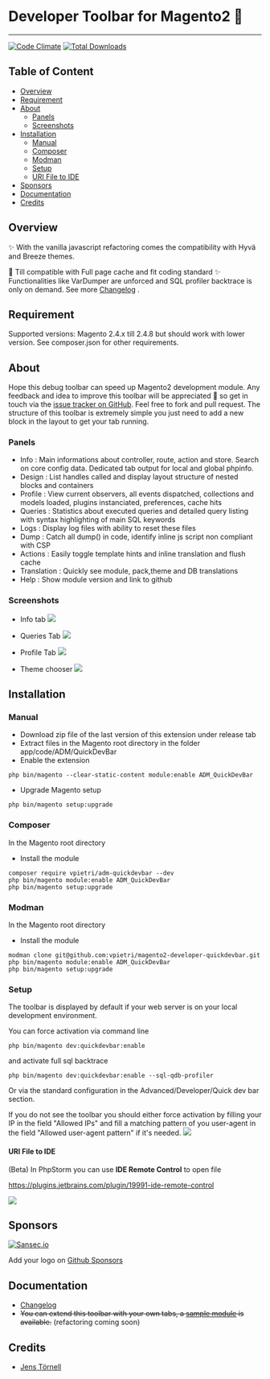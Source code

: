 # Developer Toolbar for Magento2 🚀

----

[![Code Climate](https://codeclimate.com/github/vpietri/magento2-developer-quickdevbar/badges/gpa.svg)](https://codeclimate.com/github/vpietri/magento2-developer-quickdevbar)
[![Total Downloads](https://poser.pugx.org/vpietri/adm-quickdevbar/downloads)](https://packagist.org/packages/vpietri/adm-quickdevbar)

## Table of Content

* [Overview](#Overview)
* [Requirement](#Requirement)
* [About](#About)
  * [Panels](#Panels)
  * [Screenshots](#Screenshots)
* [Installation](#Installation)
  * [Manual](#Manual)
  * [Composer](#Composer)
  * [Modman](#Modman)
  * [Setup](#Setup)
  * [URI File to IDE](#URI-File-to-IDE)
* [Sponsors](#Sponsors)
* [Documentation](#Documentation)
* [Credits](#Credits)

## Overview

✨ With the vanilla javascript refactoring comes the compatibility with Hyvä and Breeze themes.

🎁 Till compatible with Full page cache and fit coding standard :sparkles:
Functionalities like VarDumper are unforced and SQL profiler backtrace is only on demand. See more [Changelog](doc/Changelog.md) .

## Requirement

Supported versions: Magento 2.4.x till 2.4.8 but should work with lower version.
See composer.json for other requirements.

## About

Hope this debug toolbar can speed up Magento2 development module. Any feedback and idea to improve this toolbar will be appreciated :beers: so get in touch via the [issue tracker on GitHub](https://github.com/vpietri/magento2-developer-quickdevbar/issues). Feel free to fork and pull request.
The structure of this toolbar is extremely simple you just need to add a new block in the layout to get your tab running.

### Panels

- Info : Main informations about controller, route, action and store. Search on core config data. Dedicated tab output for local and global phpinfo.
- Design : List handles called and display layout structure of nested blocks and containers
- Profile : View current observers, all events dispatched, collections and models loaded, plugins instanciated, preferences, cache hits
- Queries :  Statistics about executed queries and detailed query listing with syntax highlighting of main SQL keywords
- Logs : Display log files with ability to reset these files
- Dump : Catch all dump() in code, identify inline js script non compliant with CSP
- Actions : Easily toggle template hints and inline translation and flush cache
- Translation : Quickly see module, pack,theme and	DB translations
- Help : Show module version and link to github

### Screenshots

- Info tab
![](doc/images/qdb_screen_request.png)

- Queries Tab
![](doc/images/qdb_screen_queries.png)

- Profile Tab
  ![](doc/images/qdb_screen_dispatch.png)

- Theme chooser
![](doc/images/qdb_screen_dark.png)

## Installation

### Manual

- Download zip file of the last version of this extension under release tab
- Extract files in the Magento root directory in the folder app/code/ADM/QuickDevBar
- Enable the extension
```
php bin/magento --clear-static-content module:enable ADM_QuickDevBar
```
- Upgrade Magento setup
```
php bin/magento setup:upgrade
```

### Composer

In the Magento root directory

- Install the module
```
composer require vpietri/adm-quickdevbar --dev
php bin/magento module:enable ADM_QuickDevBar 
php bin/magento setup:upgrade
```

### Modman

In the Magento root directory

- Install the module
```
modman clone git@github.com:vpietri/magento2-developer-quickdevbar.git
php bin/magento module:enable ADM_QuickDevBar 
php bin/magento setup:upgrade
```

### Setup

The toolbar is displayed by default if your web server is on your local development environment.

You can force activation via command line
```
php bin/magento dev:quickdevbar:enable
```
and activate full sql backtrace 
```
php bin/magento dev:quickdevbar:enable --sql-qdb-profiler
```

Or via the standard configuration in the Advanced/Developer/Quick dev bar section.

If you do not see the toolbar you should either force activation by filling your IP in the field "Allowed IPs" and fill a matching pattern of you user-agent in the field "Allowed user-agent pattern" if it's needed.
![](doc/images/qdb_screen_config_ko.png)


#### URI File to IDE 

(Beta) In PhpStorm you can use **IDE Remote Control** to open file

https://plugins.jetbrains.com/plugin/19991-ide-remote-control

![](doc/images/phpstorm_debugger.png)

## Sponsors

[![Sansec.io](https://warden.dev/img/sponsors/sansec.svg)](https://www.sansec.io/)  

Add your logo on <a href="https://github.com/sponsors/vpietri" rel="me" class="link">Github Sponsors</a>

## Documentation

- [Changelog](doc/Changelog.md)
- ~~You can extend this toolbar with your own tabs, a [sample module](https://github.com/vpietri/magento2-brandnew_quikdevsample) is available.~~ (refactoring coming soon)

## Credits

- [Jens Törnell](https://github.com/jenstornell)
